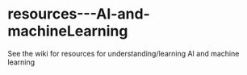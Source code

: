 # resources---AI-and-machineLearning
See the wiki for resources for understanding/learning AI and machine learning
